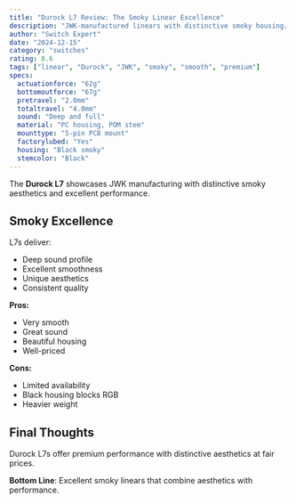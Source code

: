 ```yaml
---
title: "Durock L7 Review: The Smoky Linear Excellence"
description: "JWK-manufactured linears with distinctive smoky housing. Excellent smoothness and deep sound."
author: "Switch Expert"
date: "2024-12-15"
category: "switches"
rating: 8.6
tags: ["linear", "Durock", "JWK", "smoky", "smooth", "premium"]
specs:
  actuationforce: "62g"
  bottomoutforce: "67g"
  pretravel: "2.0mm"
  totaltravel: "4.0mm"
  sound: "Deep and full"
  material: "PC housing, POM stem"
  mounttype: "5-pin PCB mount"
  factorylubed: "Yes"
  housing: "Black smoky"
  stemcolor: "Black"
---
```


The **Durock L7** showcases JWK manufacturing with distinctive smoky aesthetics and excellent performance.

## Smoky Excellence
L7s deliver:


- Deep sound profile
- Excellent smoothness
- Unique aesthetics
- Consistent quality

**Pros:**


- Very smooth
- Great sound
- Beautiful housing
- Well-priced

**Cons:**


- Limited availability
- Black housing blocks RGB
- Heavier weight

## Final Thoughts
Durock L7s offer premium performance with distinctive aesthetics at fair prices.

**Bottom Line**: Excellent smoky linears that combine aesthetics with performance.